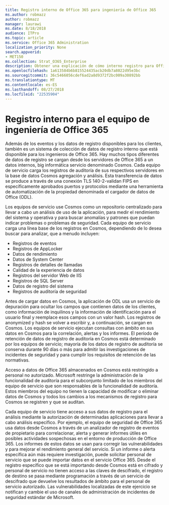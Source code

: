 ```yaml
---
title: Registro interno de Office 365 para ingeniería de Office 365
ms.author: robmazz
author: robmazz
manager: laurawi
ms.date: 8/18/2018
audience: ITPro
ms.topic: article
ms.service: Office 365 Administration
localization_priority: None
search.appverid:
- MET150
ms.collection: Strat_O365_Enterprise
description: Obtener una explicación de cómo interno registro para Office 365 ingeniería de equipos de works.
ms.openlocfilehash: 1a613584b6b815524435acb20db7a8022d95e3bc
ms.sourcegitcommit: 36c5466056cdef6ad2a8d9372f2bc009a30892bb
ms.translationtype: MT
ms.contentlocale: es-ES
ms.lasthandoff: 08/27/2018
ms.locfileid: "22535904"
---
```

# <a name="internal-logging-for-office-365-engineering"></a>Registro interno para el equipo de ingeniería de Office 365
Además de los eventos y los datos de registro disponibles para los clientes, también es un sistema de colección de datos de registro interno que está disponible para los ingenieros de Office 365. Hay muchos tipos diferentes de datos de registro se cargan desde los servidores de Office 365 a un datos internos, big informática servicio denominado Cosmos. Cada equipo de servicio carga los registros de auditoría de sus respectivos servidores en la base de datos Cosmos agregación y análisis. Esta transferencia de datos se produce a través de una conexión TLS 140-2-validan FIPS en específicamente aprobados puertos y protocolos mediante una herramienta de automatización de la propiedad denominada el cargador de datos de Office (ODL).

Los equipos de servicio use Cosmos como un repositorio centralizado para llevar a cabo un análisis de uso de la aplicación, para medir el rendimiento del sistema y operativa y para buscar anomalías y patrones que puedan indicar problemas o problemas de seguridad. Cada equipo de servicio carga una línea base de los registros en Cosmos, dependiendo de lo desea buscar para analizar, que a menudo incluyen:
- Registros de eventos
- Registros de AppLocker
- Datos de rendimiento
- Datos de System Center
- Registros de detalles de llamadas
- Calidad de la experiencia de datos
- Registros del servidor Web de IIS
- Registros de SQL Server
- Datos de registro del sistema
- Registros de auditoría de seguridad

Antes de cargar datos en Cosmos, la aplicación de ODL usa un servicio de depuración para ocultar los campos que contienen datos de los clientes, como información de inquilinos y la información de identificación para el usuario final y reemplace esos campos con un valor hash. Los registros de anonymized y hash se volver a escribir y, a continuación, se cargan en Cosmos. Los equipos de servicio ejecutan consultas con ámbito en sus datos en Cosmos para la correlación, alertas y los informes. El período de retención de datos de registro de auditoría en Cosmos está determinado por los equipos de servicio; mayoría de los datos de registro de auditoría se conserva durante 90 días o más para admitir las investigaciones de incidentes de seguridad y para cumplir los requisitos de retención de las normativas.

Acceso a datos de Office 365 almacenados en Cosmos está restringido a personal no autorizado. Microsoft restringe la administración de la funcionalidad de auditoría para el subconjunto limitado de los miembros del equipo de servicio que son responsables de la funcionalidad de auditoría. Estos miembros del equipo no tienen la capacidad de modificar o eliminar datos de Cosmos y todos los cambios a los mecanismos de registro para Cosmos se registren y que se auditan.

Cada equipo de servicio tiene acceso a sus datos de registro para el análisis mediante la autorización de determinadas aplicaciones para llevar a cabo análisis específico. Por ejemplo, el equipo de seguridad de Office 365 usa datos desde Cosmos a través de un analizador de registro de eventos de propietario para correlacionar, alerta y generar informes útiles en posibles actividades sospechosas en el entorno de producción de Office 365. Los informes de estos datos se usan para corregir las vulnerabilidades y para mejorar el rendimiento general del servicio. Si un informe o alerta específica aún más requiere investigación, puede solicitar personal de servicio que se puede importar datos en el servicio Office 365. Desde el registro específico que se está importando desde Cosmos está en cifrado y personal de servicio no tienen acceso a las claves de descifrado, el registro de destino se pasa mediante programación a través de un servicio de descifrado que devuelve los resultados de ámbito para el personal de servicio autorizado. Las vulnerabilidades localizadas de este ejercicio se notifican y cambie el uso de canales de administración de incidentes de seguridad estándar de Microsoft.

